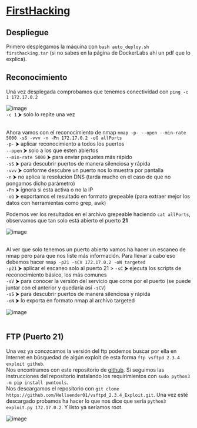 # [FirstHacking](https://dockerlabs.es/)

## Despliegue

Primero desplegamos la máquina con ```bash auto_deploy.sh firsthacking.tar``` (si no sabes en la página de DockerLabs ahí un pdf que lo explica).


## Reconocimiento

Una vez desplegada comprobamos que tenemos conectividad con ```ping -c 1 172.17.0.2``` 
<br>

![image](https://github.com/TerrorAterrador/WriteUps/assets/146730674/af4d0189-b640-4576-aca6-3c02c75c9434)
<br>
`-c 1` ⮞ solo lo repite una vez<br>
<br>

Ahora vamos con el reconocimiento de nmap ```nmap -p- --open --min-rate 5000 -sS -vvv -n -Pn 172.17.0.2 -oG allPorts``` <br>
`-p-` ⮞ aplicar reconocimiento a todos los puertos <br>
`--open` ⮞ solo a los que esten abiertos <br>
`--min-rate 5000` ⮞ para enviar paquetes más rápido <br> 
`-sS` ⮞ para descubrir puertos de manera silenciosa y rápida <br> 
`-vvv` ⮞ conforme descubre un puerto nos lo muestra por pantalla <br> 
`-n` ⮞ no aplica la resolución DNS (tarda mucho en el caso de que no pongamos dicho parámetro)<br> 
`-Pn` ⮞ ignora si esta activa o no la IP<br> 
`-oG` ⮞ exportamos el resultado en formato grepeable (para extraer mejor los datos con herramientas como grep, awk)
<br>

Podemos ver los resultados en el archivo grepeable haciendo ```cat allPorts```, observamos que tan solo está abierto el puerto **21**
<br>

![image](https://github.com/TerrorAterrador/WriteUps/assets/146730674/c42712ae-3adb-4232-98c4-a787f7784cd4)
<br>
<br>

Al ver que solo tenemos un puerto abierto vamos ha hacer un escaneo de nmap pero para que nos liste más información. Para llevar a cabo eso debemos hacer ```nmap -p21 -sCV 172.17.0.2 -oN targeted``` <br>
`-p21` ⮞ aplicar el escaneo solo al puerto 21 >
`-sC` ⮞ ejecuta los scripts de reconocimiento básico, los más comunes <br> 
`-sV` ⮞ para conocer la versión del servicio que corre por el puerto (se puede juntar con el anterior y quedaría así `-sCV`)<br> 
`-sS` ⮞ para descubrir puertos de manera silenciosa y rápida <br> 
`-oN` ⮞ lo exporta en formato nmap al archivo targeted 
<br>

![image](https://github.com/TerrorAterrador/WriteUps/assets/146730674/efd74f95-4541-45e2-9857-c6b81c6c6d86)
<br>
<br>

## FTP (Puerto 21)

Una vez ya conozcamos la versión del ftp podemos buscar por ella en Internet en búsquedad de algún exploit de esta forma `ftp vsftpd 2.3.4 exploit github`. <br> Nos encontramos con este repositorio de [github](https://github.com/Hellsender01/vsftpd_2.3.4_Exploit). Si seguimos las instrucciones del repositorio instalando los requirimientos con `sudo python3 -m pip install pwntools`. <br> Nos descargamos el repositorio con `git clone https://github.com/Hellsender01/vsftpd_2.3.4_Exploit.git`. Una vez esté descargado probamos ha hacer lo que nos dice que sería `python3 exploit.py 172.17.0.2`. Y listo ya seríamos root.
<br>

![image](https://github.com/TerrorAterrador/WriteUps/assets/146730674/345f784d-7c90-4ac1-948a-b27703598104)
